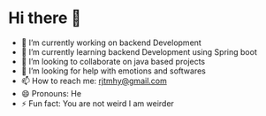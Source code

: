 # Hi there 👋

- 🔭 I’m currently working on backend Development
- 🌱 I’m currently learning backend Development using Spring boot
- 👯 I’m looking to collaborate on java based projects
- 🤔 I’m looking for help with emotions and softwares
- 📫 How to reach me: rjtmhy@gmail.com
- 😄 Pronouns: He
- ⚡ Fun fact: You are not weird I am weirder
